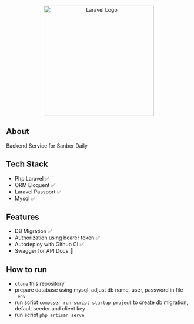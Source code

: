 <p align="center"><a href="https://laravel.com" target="_blank"><img src="https://raw.githubusercontent.com/laravel/art/master/logo-lockup/5%20SVG/2%20CMYK/1%20Full%20Color/laravel-logolockup-cmyk-red.svg" width="300" alt="Laravel Logo"></a></p>

## About
Backend Service for Sanber Daily

## Tech Stack
- Php Laravel ✅
- ORM Eloquent ✅
- Laravel Passport ✅
- Mysql ✅

## Features
- DB Migration ✅
- Authorization using bearer token ✅
- Autodeploy with Github CI ✅
- Swagger for API Docs 🔄

## How to run
- `clone` this repository
- prepare database using mysql. adjust db name, user, password in file `.env`
- run script `composer run-script startup-project` to create db migration, default seeder and client key
- run script `php artisan serve`